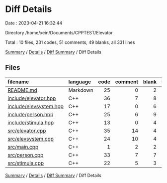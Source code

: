 # Diff Details

Date : 2023-04-21 16:32:44

Directory /home/xein/Documents/CPPTEST/Elevator

Total : 10 files,  231 codes, 51 comments, 49 blanks, all 331 lines

[Summary](results.md) / [Details](details.md) / [Diff Summary](diff.md) / Diff Details

## Files
| filename | language | code | comment | blank | total |
| :--- | :--- | ---: | ---: | ---: | ---: |
| [README.md](/README.md) | Markdown | 25 | 0 | 2 | 27 |
| [include/elevator.hpp](/include/elevator.hpp) | C++ | 36 | 7 | 8 | 51 |
| [include/elevsystem.hpp](/include/elevsystem.hpp) | C++ | 17 | 0 | 6 | 23 |
| [include/person.hpp](/include/person.hpp) | C++ | 25 | 6 | 9 | 40 |
| [include/stimula.hpp](/include/stimula.hpp) | C++ | 13 | 0 | 4 | 17 |
| [src/elevator.cpp](/src/elevator.cpp) | C++ | 35 | 14 | 4 | 53 |
| [src/elevsystem.cpp](/src/elevsystem.cpp) | C++ | 24 | 10 | 4 | 38 |
| [src/main.cpp](/src/main.cpp) | C++ | 1 | 2 | 2 | 5 |
| [src/person.cpp](/src/person.cpp) | C++ | 33 | 7 | 7 | 47 |
| [src/stimula.cpp](/src/stimula.cpp) | C++ | 22 | 5 | 3 | 30 |

[Summary](results.md) / [Details](details.md) / [Diff Summary](diff.md) / Diff Details